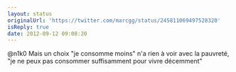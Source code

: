 ```yaml
---
layout: status
originalUrl: 'https://twitter.com/marcgg/status/245811069497528320'
isReply: true
date: 2012-09-12 09:08:20
---
```


@n1k0 Mais un choix "je consomme moins" n'a rien à voir avec la pauvreté, "je ne peux pas consommer suffisamment pour vivre décemment"
